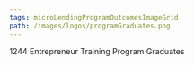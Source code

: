 ```yaml
---
tags: microLendingProgramOutcomesImageGrid
path: /images/logos/programGraduates.png
---
```

1244 Entrepreneur Training Program Graduates
